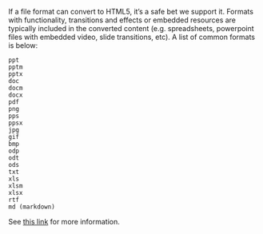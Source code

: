 If a file format can convert to HTML5, it’s a safe bet we support it. Formats with functionality, transitions and effects or embedded resources are typically included in the converted content (e.g. spreadsheets, powerpoint files with embedded video, slide transitions, etc). A list of common formats is below:

	ppt
	pptm
	pptx
	doc
	docm
	docx
	pdf
	png
	pps
	ppsx
	jpg
	gif
	bmp
	odp
	odt
	ods
	txt
	xls
	xlsm
	xlsx
	rtf
	md (markdown)

See [this link](/features/compatible) for more information.


